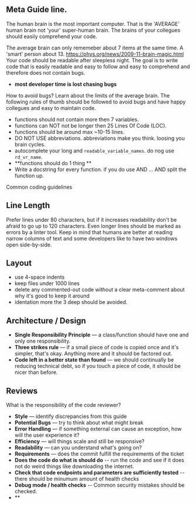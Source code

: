 
## Meta Guide line.

The human brain is the most important computer. That is the 'AVERAGE' human brain
not 'your' super-human brain. The brains of your collegues should easily comprehend your
code.

The average brain can only rememeber about 7 items at the same time. A 'smart' 
person about 13. https://phys.org/news/2009-11-brain-magic.html
Your code should be readable after sleepless night.
The goal is to write code that is easily readable and easy to follow and easy to comprehend
and therefore does not contain bugs.

- **most developer time is lost chasing bugs**

How to avoid bugs? Learn about the limits of the average brain.
The following rules of thumb should be followed to avoid bugs and have 
happy collegues and easy to maintain code.

- functions should not contain more then 7 variables.
- functions can NOT not be longer then 25 Lines Of Code (LOC).
- functions should be around max ~10-15 lines.
- DO NOT USE abbreviations. abbreviations make you think. loosing you brain cycles.
- autocomplete your long and `readable_variable_names`. do nog use `rd_vr_name`.
- **functions should do 1 thing **
- Write a docstring for every function. if you do use AND ... AND split the function up.

Common coding guidelines

## Line Length

Prefer lines under 80 characters, but if it increases readability don't be
afraid to go up to 120 characters. Even longer lines should be marked as errors
by a linter tool. Keep in mind that humans are better at reading narrow columns
of text and some developers like to have two windows open side-by-side.

## Layout

- use 4-space indents
- keep files under 1000 lines
- delete any commented-out code without a clear meta-comment about why it's
  good to keep it around
- identation more the 3 deep should be avoided.

## Architecture / Design

- **Single Responsibility Principle** — a class/function should have one and
  only one responsibility.
- **Three strikes rule** — if a small piece of code is copied once and it's
  simpler, that's okay. Anything more and it should be factored out.
- **Code left in a better state than found** — we should continually be
  reducing technical debt, so if you touch a piece of code, it should be nicer
  than before.

## Reviews

What is the responsibility of the code reviewer?

- **Style** — identify discrepancies from this guide
- **Potential Bugs** — try to think about what might break
- **Error Handling** — if something external can cause an exception, how will
  the user experience it?
- **Efficiency** — will things scale and still be responsive?
- **Readability** — can you understand what's going on?
- **Requirements** — does the commit fulfill the requirements of the ticket
- **Does the code do what is should do** -- run the code and see if it does not do weird things like downloading the internet.
- **Check that code endpoints and parameters are sufficiently tested** -- there should be minumum amount of health checks
- **Debug mode / health checks** -- Common security mistakes should be checked.
- **
